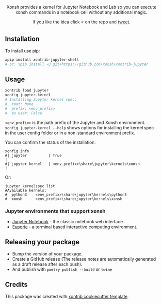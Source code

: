 <p align="center">
Xonsh provides a kernel for Jupyter Notebook and Lab so you can execute
xonsh commands in a notebook cell without any additional magic.
</p>

<p align="center">
If you like the idea click ⭐ on the repo and <a href="https://twitter.com/intent/tweet?text=Nice%20xontrib%20for%20the%20xonsh%20shell!&url=https://github.com/xonsh/xontrib-jupyter-shell" target="_blank">tweet</a>.
</p>


## Installation

To install use pip:

```bash
xpip install xontrib-jupyter-shell
# or: xpip install -U git+https://github.com/xonsh/xontrib-jupyter
```

## Usage

```bash
xontrib load jupyter
xonfig jupyter-kernel
# Installing Jupyter kernel spec:
#  root: None
#  prefix: <env_prefix>
#  as user: False
```

`<env_prefix>` is the path prefix of the Jupyter and Xonsh
environment. `xonfig jupyter-kernel --help` shows options for installing
the kernel spec in the user config folder or in a non-standard
environment prefix.

You can confirm the status of the installation:

``` xsh
xonfig info
#| jupyter          | True                                                |
#| jupyter kernel   | <env_prefix>\share\jupyter\kernels\xonsh            |
```

Or:

```xsh
jupyter kernelspec list
#Available kernels:
#  python3    <env_prefix>\share\jupyter\kernels\python3
#  xonsh      <env_prefix>\share\jupyter\kernels\xonsh
```

### Jupyter environments that support xonsh

* [Jupyter Notebook](https://jupyter.org/) - the classic notebook web interface.
* [Euporie](https://github.com/joouha/euporie) - a terminal based interactive computing environment.

## Releasing your package 

- Bump the version of your package.
- Create a GitHub release (The release notes are automatically generated as a draft release after each push).
- And publish with `poetry publish --build` or `twine`

## Credits

This package was created with [xontrib cookiecutter template](https://github.com/xonsh/xontrib-cookiecutter).
